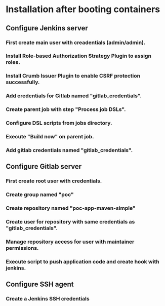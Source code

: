 # Installation after booting containers

## Configure Jenkins server
  ### First create main user with creadentials (admin/admin).
  ### Install Role-based Authorization Strategy Plugin to assign roles.
  ### Install Crumb Issuer Plugin to enable CSRF protection successfully.
  ### Add credentials for Gitlab named "gitlab_credentials".
  ### Create parent job with step "Process job DSLs".
  ### Configure DSL scripts from jobs directory.
  ### Execute "Build now" on parent job.
  ### Add gitlab credentials named "gitlab_credentials".

## Configure Gitlab server
  ### First create root user with credentials.
  ### Create group named "poc"
  ### Create repository named "poc-app-maven-simple"
  ### Create user for repository with same credentials as "gitlab_credentials".
  ### Manage repository access for user with maintainer permissions.
  ### Execute script to push application code and create hook with jenkins.

## Configure SSH agent
  ### Create a Jenkins SSH credentials
